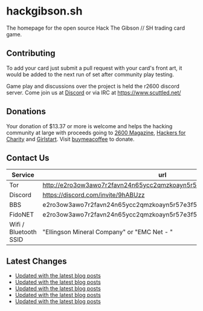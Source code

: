 # hackgibson.sh
The homepage for the open source Hack The Gibson // SH trading card game.


## Contributing

To add your card just submit a pull request with your card's front art, it would be added to the next run of set after community play testing.

Game play and discussions over the project is held the r2600 discord server. Come join us at [Discord](https://discord.com/invite/9hABUzz) or via IRC at https://www.scuttled.net/


## Donations

Your donation of $13.37 or more is welcome and helps the hacking community at large with proceeds going to [2600 Magazine](https://2600.com/), [Hackers for Charity](https://hackersforcharity.org) and [Girlstart](https://girlstart.org).  Visit [buymeacoffee](https://www.buymeacoffee.com/hackgibson.sh) to donate.


## Contact Us

Service | url
-|-
Tor | http://e2ro3ow3awo7r2favn24n65ycc2qmzkoayn5r57e3f56nvjwdcgg32ad.onion
Discord | https://discord.com/invite/9hABUzz
BBS | e2ro3ow3awo7r2favn24n65ycc2qmzkoayn5r57e3f56nvjwdcgg32ad.onion:23
FidoNET | e2ro3ow3awo7r2favn24n65ycc2qmzkoayn5r57e3f56nvjwdcgg32ad.onion:24554
Wifi / Bluetooth SSID | "Ellingson Mineral Company" or "EMC Net - <fidonet address>"

## Latest Changes
<!-- BLOG-POST-LIST:START -->
- [Updated with the latest blog posts](https://github.com/DFW2600/hackgibson.sh/commit/029f77a408ae52a4a1ed42b2922dd991e7b29d00)
- [Updated with the latest blog posts](https://github.com/DFW2600/hackgibson.sh/commit/0c99c2bde6c30627f2aa907b686d8ef49930ddad)
- [Updated with the latest blog posts](https://github.com/DFW2600/hackgibson.sh/commit/6280f9d674de470e4456409b0fd5fef47a2cd2f5)
- [Updated with the latest blog posts](https://github.com/DFW2600/hackgibson.sh/commit/b4e16f22961a9ed7a239194ea7f03eeb8d5a1920)
- [Updated with the latest blog posts](https://github.com/DFW2600/hackgibson.sh/commit/b54a2f7eb36ad581eefb573e7e5c2b17f0534b22)
<!-- BLOG-POST-LIST:END -->
